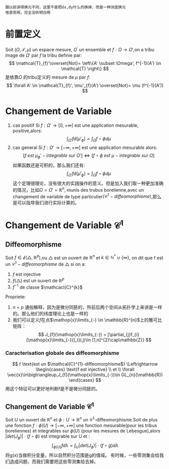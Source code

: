 	跟以前讲得换元不同，这里不是把dx,dy什么的换掉，而是一种测度换元
	啥意思啊，完全没听明白啊
# 前置定义
Soit $(\Omega, \mathcal{T},\mu)$ un espace mesure, $\Omega^{'}$ un ensemble et $f:\Omega\rightarrow \Omega'$,on a tribu image de $\Omega'$ par $f$ la tribu definie par:
$$
\mathcal{T}_{f}'\overset{Not}= \left\{A' \subset \Omega', f^{-1}(A') \in \mathcal{T} \right\}
$$
	是依靠$\Omega$ 的tribu定义的
mesure de $\mu$ par $f$:
$$
\forall A' \in \mathcal{T}_{f}', \mu'_{f}(A') \overset{Not}= \mu (f^{-1}(A'))
$$
# Changement de Variable
1. cas positif
Si $f:\Omega'\rightarrow[0,+\infty]$ est une application mesurable, positive,alors:
$$
\int_{\Omega'}fd(\mu'_{\phi}) = \int_{\Omega}f\circ\phi d\mu
$$
2. cas general
Si $f:\Omega'\rightarrow[-\infty,+\infty]$ est une application mesurable alors:
$$
\left[f \ est \ \mu_{\phi}'-integrable \ sur \ \Omega'\right] \Leftrightarrow[f\circ \phi \ est \ \mu -integrable \ sur \ \Omega]
$$
如果函数还是可积的，那么我们还有:
$$
\int_{\Omega'}fd(\mu'_{\phi}) = \int_{\Omega}f\circ\phi d\mu
$$
	这个定理很理论，没有很大的实践操作的意义。但是加入我们取一种更加准确的情况，比如$\Omega = \Omega' = \mathbb{R}^{n}$, munis des trubus borelienne,avec un changement de variable de type particulier$(\mathcal{C}^{1}-diffeomorphisme)$,那么是可以指导我们进行实际计算的。

# Changement de Variable $\mathcal{C}^{1}$
## Diffeomorphisme
Soit $f \in \mathcal{k}(\bigtriangleup,\mathbb{R}^{p})$,ou $\bigtriangleup$ est un ouvert de $\mathbb{R}^{n}$ et $k \in \mathbb{N}^{*}\cup \{\infty\}$, on dit que f est un $\mathcal{C}^{1}-diffeomorphisme$ de $\bigtriangleup$ si on a:
1. $f$ est injective
2. $f(\bigtriangleup)$ est un ouvert de $\mathbb{R}^{p}$
3. $f^{-1}$ de classe $\mathcacl{C}^{k}$

Propriete:
1. n = p
	通俗解释，因为是微分同胚的，所前后两个空间从拓扑学上来讲是一样的。那么他们的纬度理论上也是一样的
2. 我们可以定义$f$在点$\mathop{x}\limits_{-} \in \mathbb{R}^{n}$上的雅可比矩阵：
$$
J_{f}(\mathop{x}\limits_{-}) = [\partial_{j}f_{i}(\mathop{x}\limits_{-})]_{(i,j)\in [1,n]^{2}\cap\mathbb{Z}}
$$

### Caracterisation globale des diffeomorphisme
$$
f \text{est un $\mathcal{C}^{1}-diffeomorphisme$} \Leftrightarrow 
\begin{cases}
\text{f est injective} \\
et \\
\forall \vec{x}\in\bigtriangleup,J_{f}(\mathop{x}\limits_{-})\in GL_{n}(\mathbb{R})
\end{cases}
$$
	用这个特征可以更好地判断f是不是微分同胚的。

## Changement de Variable $\mathcal{C}^{1}$
Soit U un ouvert de $\mathbb{R}^{n}$ et $\phi:U\longrightarrow \mathbb{R}^{n}$ un $\mathcal{C}^{1}$-diffeomorphisme.Soit de plus une fonction $f:\phi(U)\rightarrow [-\infty,+\infty]$ une fonction mesurable(pour les tribus boreliennes) et integrables sur $\phi(U)$ (pour les mesures de Lebesgue),alors $|det(J_{\phi})|\cdot(f\circ \phi)$ est integrable sur U et :
$$
\int_{\phi(U)} f d\lambda = \int_{U}|det(J_{\phi})|\cdot (f\circ g)d\lambda
$$
	将g(x)当做积分变量，所以自然积分范围是g的值域。
	有时候，一些零测集会给我们造成问题，而我们需要把这些零测集给去掉。